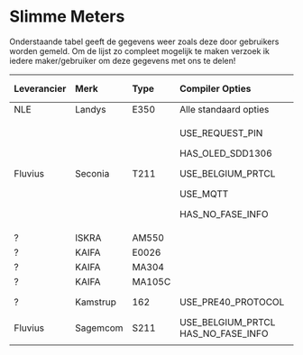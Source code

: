 # Slimme Meters

Onderstaande tabel geeft de gegevens weer zoals deze door gebruikers worden gemeld. Om de lijst zo compleet mogelijk te maken verzoek ik iedere maker/gebruiker om deze gegevens met ons te delen!

<table>
  <thead>
    <tr>
      <th style="text-align:left">Leverancier</th>
      <th style="text-align:left">Merk</th>
      <th style="text-align:left">Type</th>
      <th style="text-align:left">Compiler Opties</th>
      <th style="text-align:left">Externe Voeding</th>
      <th style="text-align:left">Opmerking</th>
      <th style="text-align:left">Werkt</th>
    </tr>
  </thead>
  <tbody>
    <tr>
      <td style="text-align:left">NLE</td>
      <td style="text-align:left">Landys</td>
      <td style="text-align:left">E350</td>
      <td style="text-align:left">Alle standaard opties</td>
      <td style="text-align:left">Nee</td>
      <td style="text-align:left">DSMR 5.0</td>
      <td style="text-align:left">OK!</td>
    </tr>
    <tr>
      <td style="text-align:left">Fluvius</td>
      <td style="text-align:left">Seconia</td>
      <td style="text-align:left">T211</td>
      <td style="text-align:left">
        <p>USE_REQUEST_PIN</p>
        <p>HAS_OLED_SDD1306</p>
        <p>USE_BELGIUM_PRTCL</p>
        <p>USE_MQTT</p>
        <p>HAS_NO_FASE_INFO</p>
      </td>
      <td style="text-align:left">Nee</td>
      <td style="text-align:left"></td>
      <td style="text-align:left">OK!</td>
    </tr>
    <tr>
      <td style="text-align:left">?</td>
      <td style="text-align:left">ISKRA</td>
      <td style="text-align:left">AM550</td>
      <td style="text-align:left"></td>
      <td style="text-align:left">Nee</td>
      <td style="text-align:left"></td>
      <td style="text-align:left">OK!</td>
    </tr>
    <tr>
      <td style="text-align:left">?</td>
      <td style="text-align:left">KAIFA</td>
      <td style="text-align:left">E0026</td>
      <td style="text-align:left"></td>
      <td style="text-align:left"></td>
      <td style="text-align:left"></td>
      <td style="text-align:left"></td>
    </tr>
    <tr>
      <td style="text-align:left">?</td>
      <td style="text-align:left">KAIFA</td>
      <td style="text-align:left">MA304</td>
      <td style="text-align:left"></td>
      <td style="text-align:left">JA</td>
      <td style="text-align:left"></td>
      <td style="text-align:left">OK!</td>
    </tr>
    <tr>
      <td style="text-align:left">?</td>
      <td style="text-align:left">KAIFA</td>
      <td style="text-align:left">MA105C</td>
      <td style="text-align:left"></td>
      <td style="text-align:left">JA</td>
      <td style="text-align:left"></td>
      <td style="text-align:left">OK!</td>
    </tr>
    <tr>
      <td style="text-align:left">?</td>
      <td style="text-align:left">Kamstrup</td>
      <td style="text-align:left">162</td>
      <td style="text-align:left">USE_PRE40_PROTOCOL</td>
      <td style="text-align:left">JA</td>
      <td style="text-align:left">DSMR 2.2 1-Fase</td>
      <td style="text-align:left">OK</td>
    </tr>
    <tr>
      <td style="text-align:left">Fluvius</td>
      <td style="text-align:left">Sagemcom</td>
      <td style="text-align:left">S211</td>
      <td style="text-align:left">USE_BELGIUM_PRTCL HAS_NO_FASE_INFO</td>
      <td style="text-align:left">Nee</td>
      <td style="text-align:left">1-Fase</td>
      <td style="text-align:left">OK!</td>
    </tr>
    <tr>
      <td style="text-align:left"></td>
      <td style="text-align:left"></td>
      <td style="text-align:left"></td>
      <td style="text-align:left"></td>
      <td style="text-align:left"></td>
      <td style="text-align:left"></td>
      <td style="text-align:left"></td>
    </tr>
  </tbody>
</table>